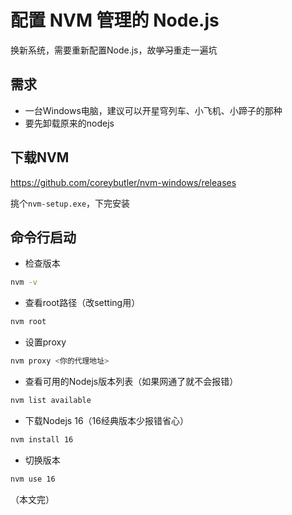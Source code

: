 # 配置 NVM 管理的 Node.js

换新系统，需要重新配置Node.js，故~~学习~~重走一遍坑

## 需求

- 一台Windows电脑，建议可以开星穹列车、小飞机、小蹄子的那种
- 要先卸载原来的nodejs

## 下载NVM

https://github.com/coreybutler/nvm-windows/releases

挑个`nvm-setup.exe`，下完安装

## 命令行启动

- 检查版本
```sh
nvm -v
```

- 查看root路径（改setting用）
```sh
nvm root
```

- 设置proxy
```sh
nvm proxy <你的代理地址>
```

- 查看可用的Nodejs版本列表（如果网通了就不会报错）
```sh
nvm list available
```

- 下载Nodejs 16（16经典版本少报错省心）
```sh
nvm install 16
```

- 切换版本
```sh
nvm use 16
```

（本文完）